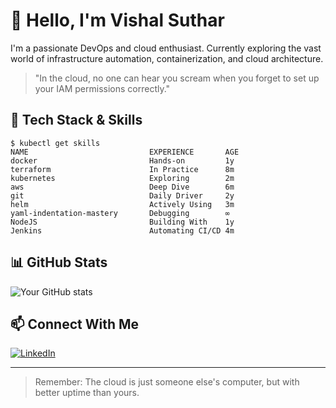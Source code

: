 # 👋 Hello, I'm Vishal Suthar

I'm a passionate DevOps and cloud enthusiast. Currently exploring the vast world of infrastructure automation, containerization, and cloud architecture.

> "In the cloud, no one can hear you scream when you forget to set up your IAM permissions correctly."

## 🔧 Tech Stack & Skills
```
$ kubectl get skills
NAME                           EXPERIENCE       AGE
docker                         Hands-on         1y
terraform                      In Practice      8m
kubernetes                     Exploring        2m
aws                            Deep Dive        6m
git                            Daily Driver     2y
helm                           Actively Using   3m
yaml-indentation-mastery       Debugging        ∞
NodeJS                         Building With    1y
Jenkins                        Automating CI/CD 4m

```

## 📊 GitHub Stats
![Your GitHub stats](https://github-readme-stats.vercel.app/api?username=Vishal-human&show_icons=true&theme=radical)


## 📫 Connect With Me
[![LinkedIn](https://img.shields.io/badge/LinkedIn-0077B5?style=for-the-badge&logo=linkedin&logoColor=white)](https://www.linkedin.com/in/vishal-suthar-8317b4246/)


---

> Remember: The cloud is just someone else's computer, but with better uptime than yours.

